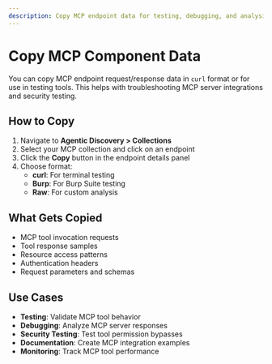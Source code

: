 ```yaml
---
description: Copy MCP endpoint data for testing, debugging, and analysis.
---
```


# Copy MCP Component Data

You can copy MCP endpoint request/response data in `curl` format or for use in testing tools. This helps with troubleshooting MCP server integrations and security testing.

## How to Copy

1. Navigate to **Agentic Discovery > Collections**
2. Select your MCP collection and click on an endpoint
3. Click the **Copy** button in the endpoint details panel
4. Choose format:
   - **curl**: For terminal testing
   - **Burp**: For Burp Suite testing
   - **Raw**: For custom analysis

## What Gets Copied

- MCP tool invocation requests
- Tool response samples
- Resource access patterns
- Authentication headers
- Request parameters and schemas

## Use Cases

- **Testing**: Validate MCP tool behavior
- **Debugging**: Analyze MCP server responses
- **Security Testing**: Test tool permission bypasses
- **Documentation**: Create MCP integration examples
- **Monitoring**: Track MCP tool performance
